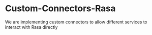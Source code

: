# Custom-Connectors-Rasa
We are implementing custom connectors to allow different services to interact with Rasa directly
